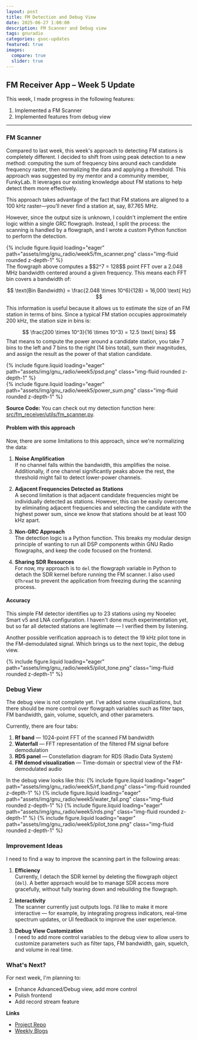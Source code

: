 ```yaml
---
layout: post
title: FM Detection and Debug View
date: 2025-06-27 1:00:00
description: FM Scanner and Debug view
tags: gnuradio 
categories: gsoc-updates
featured: true
images:
  compare: true
  slider: true
---
```


## FM Receiver App – Week 5 Update

This week, I made progress in the following features:

1. Implemented a FM Scanner
2. Implemented features from debug view

---

### FM Scanner

Compared to last week, this week's approach to detecting FM stations is completely different. I decided to shift from using peak detection to a new method: computing the sum of frequency bins around each candidate frequency raster, then normalizing the data and applying a threshold. This approach was suggested by my mentor and a community member, FunkyLab. It leverages our existing knowledge about FM stations to help detect them more effectively.

This approach takes advantage of the fact that FM stations are aligned to a 100 kHz raster—you’ll never find a station at, say, 87.765 MHz. 

However, since the output size is unknown, I couldn't implement the entire logic within a single GRC flowgraph. Instead, I split the process: the scanning is handled by a flowgraph, and I wrote a custom Python function to perform the detection.
<div class="row">
    <div class="col-sm mt-3 mt-md-0">
        {% include figure.liquid loading="eager" path="assets/img/gnu_radio/week5/fm_scanner.png" class="img-fluid rounded z-depth-1" %}
    </div>
</div>
The flowgraph above computes a $$2^7 = 128$$ point FFT over a 2.048 MHz bandwidth centered around a given frequency. 
This means each FFT bin covers a bandwidth of:

$$
\text{Bin Bandwidth} = \frac{2.048 \times 10^6}{128} = 16,000 \text{ Hz}
$$

This information is useful because it allows us to estimate the size of an FM station in terms of bins. 
Since a typical FM station occupies approximately 200 kHz, the station size in bins is:

$$
\frac{200 \times 10^3}{16 \times 10^3} = 12.5 \text{ bins}
$$
That means to compute the power around a candidate station, you take 7 bins to the left and 7 bins to the right 
(14 bins total), sum their magnitudes, and assign the result as the power of that station candidate.
<div class="row">
    <div class="col-sm mt-9 mt-md-0">
        {% include figure.liquid loading="eager" path="assets/img/gnu_radio/week5/psd.png" class="img-fluid rounded z-depth-1" %}
    </div>
    <div class="col-sm mt-3 mt-md-0">
        {% include figure.liquid loading="eager" path="assets/img/gnu_radio/week5/power_sum.png" class="img-fluid rounded z-depth-1" %}
    </div>
</div>

**Source Code:** 
You can check out my detection function here: [src/fm_receiver/utils/fm_scanner.py](https://github.com/StudHamza/GNU-Radio-FM-App/blob/main/src/fm_receiver/utils/fm_scanner.py).

#### Problem with this approach
Now, there are some limitations to this approach, since we're normalizing the data:

1. **Noise Amplification**  
   If no channel falls within the bandwidth, this amplifies the noise. Additionally, if one channel significantly peaks above the rest, the threshold might fail to detect lower-power channels.

2. **Adjacent Frequencies Detected as Stations**  
   A second limitation is that adjacent candidate frequencies might be individually detected as stations. However, this can be easily overcome by eliminating adjacent frequencies and selecting the candidate with the highest power sum, since we know that stations should be at least 100 kHz apart.

3. **Non-GRC Approach**  
   The detection logic is a Python function. This breaks my modular design principle of wanting to run all DSP components within GNU Radio flowgraphs, and keep the code focused on the frontend.

3. **Sharing SDR Resources**  
   For now, my approach is to `del` the flowgraph variable in Python to detach the SDR kernel before running the FM scanner. I also used `QThread` to prevent the application from freezing during the scanning process.


#### Accuracy 
This simple FM detector identifies up to 23 stations using my Nooelec Smart v5 and LNA configuration. I haven't done much experimentation yet, but so far all detected stations are legitimate — I verified them by listening. 

Another possible verification approach is to detect the 19 kHz pilot tone in the FM-demodulated signal. Which brings us to the next topic, the debug view.
<div class="row">
    <div class="col-sm mt-3 mt-md-0">
        {% include figure.liquid loading="eager" path="assets/img/gnu_radio/week5/pilot_tone.png" class="img-fluid rounded z-depth-1" %}
    </div>
</div>

### Debug View
The debug view is not complete yet. I’ve added some visualizations, but there should be more control over flowgraph variables such as filter taps, FM bandwidth, gain, volume, squelch, and other parameters.

Currently, there are four tabs:

1. **Rf band** — 1024-point FFT of the scanned FM bandwidth  
2. **Waterfall** — FFT representation of the filtered FM signal before demodulation  
3. **RDS panel** — Constellation diagram for RDS (Radio Data System)  
4. **FM demod visualization** — Time-domain or spectral view of the FM-demodulated audio


In the debug view looks like this:
<swiper-container keyboard="true" navigation="true" pagination="true" pagination-clickable="true" pagination-dynamic-bullets="true" rewind="true">
  <swiper-slide>{% include figure.liquid loading="eager" path="assets/img/gnu_radio/week5/rf_band.png" class="img-fluid rounded z-depth-1" %}</swiper-slide>
  <swiper-slide>{% include figure.liquid loading="eager" path="assets/img/gnu_radio/week5/water_fall.png" class="img-fluid rounded z-depth-1" %}</swiper-slide>
  <swiper-slide>{% include figure.liquid loading="eager" path="assets/img/gnu_radio/week5/rds.png"  class="img-fluid rounded z-depth-1" %}</swiper-slide>
  <swiper-slide>{% include figure.liquid loading="eager" path="assets/img/gnu_radio/week5/pilot_tone.png"  class="img-fluid rounded z-depth-1" %}</swiper-slide>
</swiper-container>

### Improvement Ideas

I need to find a way to improve the scanning part in the following areas:

1. **Efficiency**  
   Currently, I detach the SDR kernel by deleting the flowgraph object (`del`). A better approach would be to manage SDR access more gracefully, without fully tearing down and rebuilding the flowgraph.

2. **Interactivity**  
   The scanner currently just outputs logs. I’d like to make it more interactive — for example, by integrating progress indicators, real-time spectrum updates, or UI feedback to improve the user experience.

3. **Debug View Customization**  
   I need to add more control variables to the debug view to allow users to customize parameters such as filter taps, FM bandwidth, gain, squelch, and volume in real time.

### What's Next?

For next week, I'm planning to:

- Enhance Advanced/Debug view, add more control
- Polish frontend 
- Add record stream feature


**Links**

- [Project Repo](https://github.com/StudHamza/GNU-Radio-FM-App)
- [Weekly Blogs](https://studhamza.github.io/hamza-folio/blog/tag/gnuradio/)
